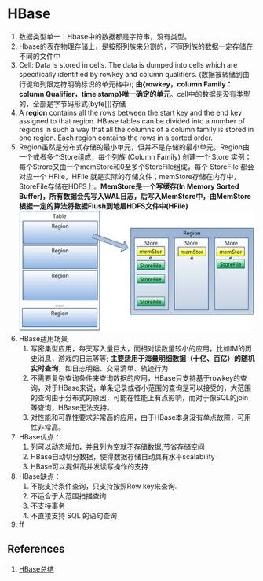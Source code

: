 # HBase

1. 数据类型单一：Hbase中的数据都是字符串，没有类型。
2. Hbase的表在物理存储上，是按照列族来分割的，不同列族的数据一定存储在不同的文件中
3. Cell: Data is stored in cells. The data is dumped into cells which are specifically identified by rowkey and column qualifiers. (数据被转储到由行键和列限定符明确标识的单元格中); **由{rowkey，column Family：column Qualifier，time stamp}唯一确定的单元**。cell中的数据是没有类型的，全部是字节码形式(byte[])存储
4. A **region** contains all the rows between the start key and the end key assigned to that region. HBase tables can be divided into a number of regions in such a way that all the columns of a column family is stored in one region. Each region contains the rows in a sorted order.
5. Region虽然是分布式存储的最小单元，但并不是存储的最小单元。Region由一个或者多个Store组成，每个列族 (Column Family) 创建一个 Store 实例；每个Strore又由一个memStore和0至多个StoreFile组成，每个 StoreFile 都会对应一个 HFile，HFile 就是实际的存储文件；memStore存储在内存中，StoreFile存储在HDFS上。**MemStore是一个写缓存(In Memory Sorted Buffer)，所有数据会先写入WAL日志，后写入MemStore中，由MemStore根据一定的算法将数据Flush到地层HDFS文件中(HFile)**
![HBase Region](hbasephysical.gif)
5. HBase适用场景
   1. 写密集型应用，每天写入量巨大，而相对读数量较小的应用，比如IM的历史消息，游戏的日志等等; **主要适用于海量明细数据（十亿、百亿）的随机实时查询**，如日志明细、交易清单、轨迹行为
   2. 不需要复杂查询条件来查询数据的应用，HBase只支持基于rowkey的查询，对于HBase来说，单条记录或者小范围的查询是可以接受的，大范围的查询由于分布式的原因，可能在性能上有点影响，而对于像SQL的join等查询，HBase无法支持。
   3. 对性能和可靠性要求非常高的应用，由于HBase本身没有单点故障，可用性非常高。
6. HBase优点：
   1. 列可以动态增加，并且列为空就不存储数据,节省存储空间
   2. HBase自动切分数据，使得数据存储自动具有水平scalability
   3. HBase可以提供高并发读写操作的支持
7. HBase缺点：
   1. 不能支持条件查询，只支持按照Row key来查询.
   2. 不适合于大范围扫描查询
   3. 不支持事务
   4. 不直接支持 SQL 的语句查询
8. ff


## References
1. [HBase总结](https://andr-robot.github.io/HBase%E6%80%BB%E7%BB%93/)